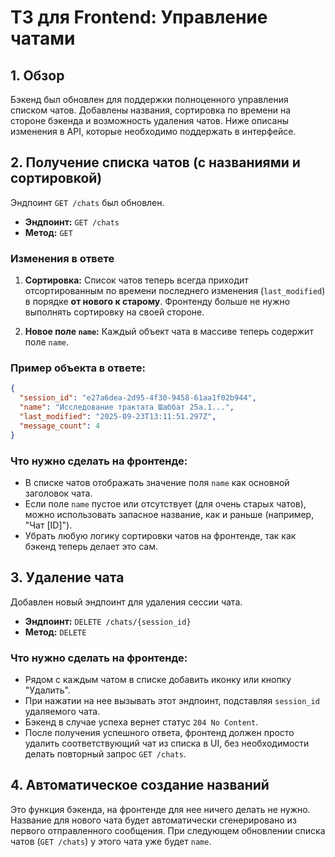 # ТЗ для Frontend: Управление чатами

## 1. Обзор

Бэкенд был обновлен для поддержки полноценного управления списком чатов. Добавлены названия, сортировка по времени на стороне бэкенда и возможность удаления чатов. Ниже описаны изменения в API, которые необходимо поддержать в интерфейсе.

## 2. Получение списка чатов (с названиями и сортировкой)

Эндпоинт `GET /chats` был обновлен.

- **Эндпоинт:** `GET /chats`
- **Метод:** `GET`

### Изменения в ответе

1.  **Сортировка:** Список чатов теперь всегда приходит отсортированным по времени последнего изменения (`last_modified`) в порядке **от нового к старому**. Фронтенду больше не нужно выполнять сортировку на своей стороне.

2.  **Новое поле `name`:** Каждый объект чата в массиве теперь содержит поле `name`.

### Пример объекта в ответе:
```json
{
  "session_id": "e27a6dea-2d95-4f30-9458-61aa1f02b944",
  "name": "Исследование трактата Шаббат 25а.1...",
  "last_modified": "2025-09-23T13:11:51.297Z",
  "message_count": 4
}
```

### Что нужно сделать на фронтенде:

- В списке чатов отображать значение поля `name` как основной заголовок чата.
- Если поле `name` пустое или отсутствует (для очень старых чатов), можно использовать запасное название, как и раньше (например, "Чат [ID]").
- Убрать любую логику сортировки чатов на фронтенде, так как бэкенд теперь делает это сам.

## 3. Удаление чата

Добавлен новый эндпоинт для удаления сессии чата.

- **Эндпоинт:** `DELETE /chats/{session_id}`
- **Метод:** `DELETE`

### Что нужно сделать на фронтенде:

- Рядом с каждым чатом в списке добавить иконку или кнопку "Удалить".
- При нажатии на нее вызывать этот эндпоинт, подставляя `session_id` удаляемого чата.
- Бэкенд в случае успеха вернет статус `204 No Content`.
- После получения успешного ответа, фронтенд должен просто удалить соответствующий чат из списка в UI, без необходимости делать повторный запрос `GET /chats`.

## 4. Автоматическое создание названий

Это функция бэкенда, на фронтенде для нее ничего делать не нужно. Название для нового чата будет автоматически сгенерировано из первого отправленного сообщения. При следующем обновлении списка чатов (`GET /chats`) у этого чата уже будет `name`.
